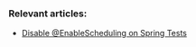### Relevant articles:

- [Disable @EnableScheduling on Spring Tests](https://www.baeldung.com/spring-test-disable-enablescheduling)
